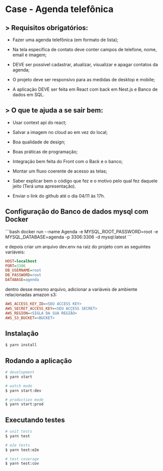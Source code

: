 # Case - Agenda telefônica

## > Requisitos obrigatórios:
- Fazer uma agenda telefônica (em formato de lista);

- Na tela específica de contato deve conter campos de telefone, nome, email e imagem;

- DEVE ser possível cadastrar, atualizar, visualizar e apagar contatos da agenda;

- O projeto deve ser responsivo para as medidas de desktop e mobile;

- A aplicação DEVE ser feita em React com back em Nest.js e Banco de dados em SQL.



## > O que te ajuda a se sair bem:
- Usar context api do react; 

- Salvar a imagem no cloud ao em vez do local; 

- Boa qualidade de design;

- Boas práticas de programação;

- Integração bem feita do Front com o Back e o banco; 

- Montar um fluxo coerente de acesso as telas;

- Saber explicar bem o código que fez e o motivo pelo qual fez daquele jeito (Terá uma apresentação).


- Enviar o link do github até o dia 04/11 às 17h.

## Configuração do Banco de dados mysql com Docker

´´´bash
docker run --name Agenda -e MYSQL_ROOT_PASSWORD=root -e MYSQL_DATABASE=agenda -p 3306:3306 -d mysql:latest
´´´

e depois criar um arquivo dev.env na raiz do projeto com as seguintes variáveis:
```ini
HOST=localhost
PORT=3306
DB_USERNAME=root
DB_PASSWORD=root
DATABASE=agenda
```
dentro desse mesmo arquivo, adicionar a variáveis de ambiente relacionadas amazon s3:
```ini
AWS_ACCESS_KEY_ID=<SEU ACCESS KEY>
AWS_SECRET_ACCESS_KEY=<SEU ACCESS SECRET>
AWS_REGION=<SIGLA DA SUA REGIÃO>
AWS_S3_BUCKET=<BUCKET>
```


## Instalação

```bash
$ yarn install
```

## Rodando a aplicação

```bash
# development
$ yarn start

# watch mode
$ yarn start:dev

# production mode
$ yarn start:prod
```

## Executando testes

```bash
# unit tests
$ yarn test

# e2e tests
$ yarn test:e2e

# test coverage
$ yarn test:cov
```
